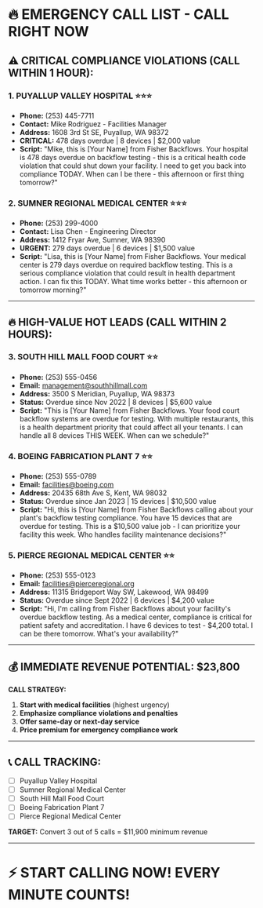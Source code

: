 # 🔥 EMERGENCY CALL LIST - CALL RIGHT NOW

## ⚠️  CRITICAL COMPLIANCE VIOLATIONS (CALL WITHIN 1 HOUR):

### 1. **PUYALLUP VALLEY HOSPITAL** ⭐⭐⭐
- **Phone:** (253) 445-7711
- **Contact:** Mike Rodriguez - Facilities Manager
- **Address:** 1608 3rd St SE, Puyallup, WA 98372
- **CRITICAL:** 478 days overdue | 8 devices | $2,000 value
- **Script:** "Mike, this is [Your Name] from Fisher Backflows. Your hospital is 478 days overdue on backflow testing - this is a critical health code violation that could shut down your facility. I need to get you back into compliance TODAY. When can I be there - this afternoon or first thing tomorrow?"

### 2. **SUMNER REGIONAL MEDICAL CENTER** ⭐⭐⭐
- **Phone:** (253) 299-4000
- **Contact:** Lisa Chen - Engineering Director
- **Address:** 1412 Fryar Ave, Sumner, WA 98390
- **URGENT:** 279 days overdue | 6 devices | $1,500 value
- **Script:** "Lisa, this is [Your Name] from Fisher Backflows. Your medical center is 279 days overdue on required backflow testing. This is a serious compliance violation that could result in health department action. I can fix this TODAY. What time works better - this afternoon or tomorrow morning?"

---

## 🔥 HIGH-VALUE HOT LEADS (CALL WITHIN 2 HOURS):

### 3. **SOUTH HILL MALL FOOD COURT** ⭐⭐
- **Phone:** (253) 555-0456
- **Email:** management@southhillmall.com
- **Address:** 3500 S Meridian, Puyallup, WA 98373
- **Status:** Overdue since Nov 2022 | 8 devices | $5,600 value
- **Script:** "This is [Your Name] from Fisher Backflows. Your food court backflow systems are overdue for testing. With multiple restaurants, this is a health department priority that could affect all your tenants. I can handle all 8 devices THIS WEEK. When can we schedule?"

### 4. **BOEING FABRICATION PLANT 7** ⭐⭐
- **Phone:** (253) 555-0789
- **Email:** facilities@boeing.com
- **Address:** 20435 68th Ave S, Kent, WA 98032
- **Status:** Overdue since Jan 2023 | 15 devices | $10,500 value
- **Script:** "Hi, this is [Your Name] from Fisher Backflows calling about your plant's backflow testing compliance. You have 15 devices that are overdue for testing. This is a $10,500 value job - I can prioritize your facility this week. Who handles facility maintenance decisions?"

### 5. **PIERCE REGIONAL MEDICAL CENTER** ⭐⭐
- **Phone:** (253) 555-0123
- **Email:** facilities@pierceregional.org
- **Address:** 11315 Bridgeport Way SW, Lakewood, WA 98499
- **Status:** Overdue since Sept 2022 | 6 devices | $4,200 value
- **Script:** "Hi, I'm calling from Fisher Backflows about your facility's overdue backflow testing. As a medical center, compliance is critical for patient safety and accreditation. I have 6 devices to test - $4,200 total. I can be there tomorrow. What's your availability?"

---

## 💰 IMMEDIATE REVENUE POTENTIAL: $23,800

**CALL STRATEGY:**
1. **Start with medical facilities** (highest urgency)
2. **Emphasize compliance violations and penalties**
3. **Offer same-day or next-day service**
4. **Price premium for emergency compliance work**

---

## 📞 CALL TRACKING:
- [ ] Puyallup Valley Hospital
- [ ] Sumner Regional Medical Center  
- [ ] South Hill Mall Food Court
- [ ] Boeing Fabrication Plant 7
- [ ] Pierce Regional Medical Center

**TARGET:** Convert 3 out of 5 calls = $11,900 minimum revenue

---

# ⚡ START CALLING NOW! EVERY MINUTE COUNTS!
